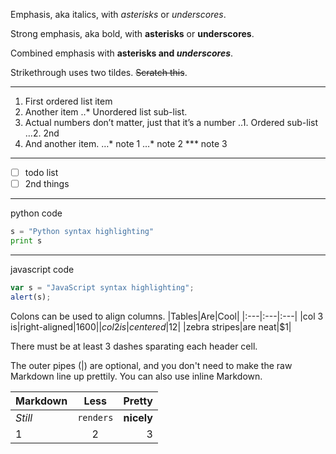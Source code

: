 Emphasis, aka italics, with *asterisks* or *underscores*.

Strong emphasis, aka bold, with **asterisks** or **underscores**.

Combined emphasis with **asterisks and *underscores***.

Strikethrough uses two tildes. ~~Scratch this~~.

***
1. First ordered list item
2. Another item
   ..* Unordered list sub-list.
3. Actual numbers don’t matter, just that it’s a number
   ..1. Ordered sub-list
   …2. 2nd
4. And another item.
   …* note 1
   …* note 2
   *** note 3
***
- [ ] todo list
- [ ] 2nd things
***
python code
```python
s = "Python syntax highlighting"
print s
```
***
javascript code
```js
var s = "JavaScript syntax highlighting";
alert(s);
```
Colons can be used to align columns.
|Tables|Are|Cool|
|:---|:---|:---|
|col 3 is|right-aligned|$1600|
|col 2 is|centered|$12|
|zebra stripes|are neat|$1|

There must be at least 3 dashes sparating each header cell.

The outer pipes (|) are optional, and you don't need to make the raw Markdown line up prettily. You can also use inline Markdown.

|Markdown|Less|Pretty|
|:-|:-:|-:|
|*Still*|`renders`|**nicely**|
|1|2|3|
